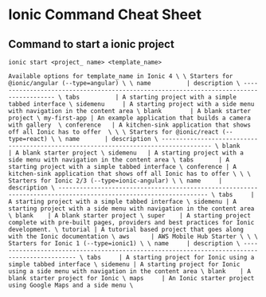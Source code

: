 # Ionic Command Cheat Sheet

## Command to start a ionic project

```
ionic start <project_ name> <template_name>
```

``
Available options for template_name in Ionic 4 \
\
Starters for @ionic/angular (--type=angular) \
\
name          | description \
--------------------------------------------------------------------------------------- \
tabs          | A starting project with a simple tabbed interface \
sidemenu     | A starting project with a side menu with navigation in the content area \
blank        | A blank starter project \
my-first-app | An example application that builds a camera with gallery  \
conference   | A kitchen-sink application that shows off all Ionic has to offer  \
\
\
Starters for @ionic/react (--type=react) \
\
name       | description \
------------------------------------------------------------------------------------ \
blank      | A blank starter project \
sidemenu   | A starting project with a side menu with navigation in the content area \
tabs       | A starting project with a simple tabbed interface \
conference | A kitchen-sink application that shows off all Ionic has to offer \
\
\
Starters for Ionic 2/3 (--type=ionic-angular) \
\
name     | description \
---------------------------------------------------------------------------------------------------------------- \
tabs     | A starting project with a simple tabbed interface \
sidemenu | A starting project with a side menu with navigation in the content area \
blank    | A blank starter project \
super    | A starting project complete with pre-built pages, providers and best practices for Ionic development. \
tutorial | A tutorial based project that goes along with the Ionic documentation \
aws      | AWS Mobile Hub Starter \
\
\
Starters for Ionic 1 (--type=ionic1) \
\
name     | description \
--------------------------------------------------------------------------------------------- \
tabs     | A starting project for Ionic using a simple tabbed interface \
sidemenu | A starting project for Ionic using a side menu with navigation in the content area \
blank    | A blank starter project for Ionic \
maps     | An Ionic starter project using Google Maps and a side menu \
``
